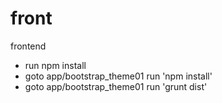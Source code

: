 # front
frontend


- run npm install
- goto app/bootstrap_theme01 run 'npm install'
- goto app/bootstrap_theme01 run 'grunt dist'
